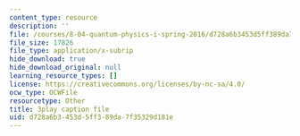 ```yaml
---
content_type: resource
description: ''
file: /courses/8-04-quantum-physics-i-spring-2016/d728a6b3453d5ff389da7f35329d181e_sPsDI0dICtc.vtt
file_size: 17826
file_type: application/x-subrip
hide_download: true
hide_download_original: null
learning_resource_types: []
license: https://creativecommons.org/licenses/by-nc-sa/4.0/
ocw_type: OCWFile
resourcetype: Other
title: 3play caption file
uid: d728a6b3-453d-5ff3-89da-7f35329d181e
---
```

